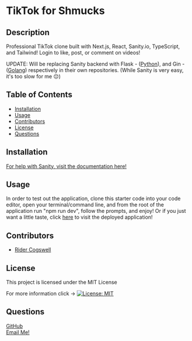 # TikTok for Shmucks

## Description
Professional TikTok clone built with Next.js, React, Sanity.io, TypeScript, and Tailwind! Login to like, post, or comment on videos!

UPDATE: Will be replacing Sanity backend with Flask - ([Python](https://docs.python.org/3/)), and Gin - ([Golang](https://go.dev/doc/)) respectively in their own repositories. (While Sanity is very easy, it's too slow for me 😔)

## Table of Contents
  - [Installation](#installation)
  - [Usage](#usage)
  - [Contributors](#contributors)
  - [License](#license)
  - [Questions](#questions)

## Installation
[For help with Sanity, visit the documentation here!](https://www.sanity.io/docs/overview-introduction) 

## Usage
In order to test out the application, clone this starter code into your code editor, open your terminal/command line, and from the root of the application run "npm run dev", follow the prompts, and enjoy! Or if you just want a little taste, click [here]() to visit the deployed application!

## Contributors
* [Rider Cogswell](https://github.com/RiderCogswell)


## License
This project is licensed under the MIT License 

For more information click -> [![License: MIT](https://img.shields.io/badge/License-MIT-yellow.svg)](https://opensource.org/licenses/MIT)

## Questions
[GitHub](https://github.com/RiderCogswell)  
[Email Me!](mailto:ridercogswell@gmail.com)
